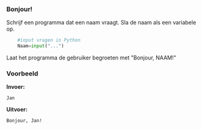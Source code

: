 ### Bonjour!
Schrijf een programma dat een naam vraagt. Sla de naam als een variabele op.

```python
    #input vragen in Python
    Naam=input("...")
```
Laat het programma de gebruiker begroeten met "Bonjour, NAAM!"


### Voorbeeld
**Invoer:**

    Jan
    
**Uitvoer:**

    Bonjour, Jan!
